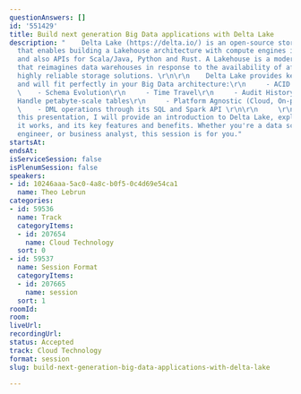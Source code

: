 ```yaml
---
questionAnswers: []
id: '551429'
title: Build next generation Big Data applications with Delta Lake
description: "    Delta Lake (https://delta.io/) is an open-source storage framework
  that enables building a Lakehouse architecture with compute engines including Spark
  and also APIs for Scala/Java, Python and Rust. A Lakehouse is a modern data architecture
  that reimagines data warehouses in response to the availability of affordable and
  highly reliable storage solutions. \r\n\r\n    Delta Lake provides key benefits
  and will fit perfectly in your Big Data architecture:\r\n     - ACID Transactions\r\n
  \    - Schema Evolution\r\n     - Time Travel\r\n     - Audit History\r\n     -
  Handle petabyte-scale tables\r\n     - Platform Agnostic (Cloud, On-prem, or locally)\r\n
  \    - DML operations through its SQL and Spark API \r\n\r\n     \r\n\r\n    In
  this presentation, I will provide an introduction to Delta Lake, explaining how
  it works, and its key features and benefits. Whether you're a data scientist, data
  engineer, or business analyst, this session is for you."
startsAt: 
endsAt: 
isServiceSession: false
isPlenumSession: false
speakers:
- id: 10246aaa-5ac0-4a8c-b0f5-0c4d69e54ca1
  name: Theo Lebrun
categories:
- id: 59536
  name: Track
  categoryItems:
  - id: 207654
    name: Cloud Technology
  sort: 0
- id: 59537
  name: Session Format
  categoryItems:
  - id: 207665
    name: session
  sort: 1
roomId: 
room: 
liveUrl: 
recordingUrl: 
status: Accepted
track: Cloud Technology
format: session
slug: build-next-generation-big-data-applications-with-delta-lake

---
```

